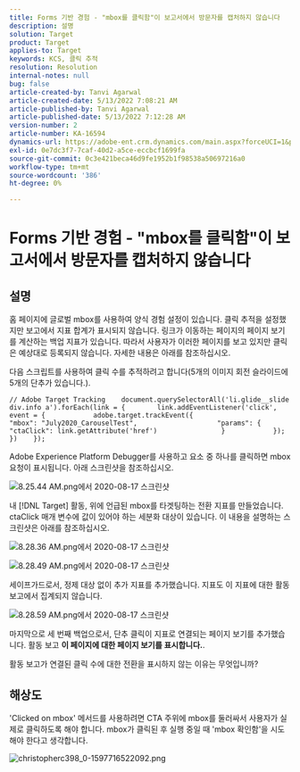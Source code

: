 ```yaml
---
title: Forms 기반 경험 - "mbox를 클릭함"이 보고서에서 방문자를 캡처하지 않습니다
description: 설명
solution: Target
product: Target
applies-to: Target
keywords: KCS, 클릭 추적
resolution: Resolution
internal-notes: null
bug: false
article-created-by: Tanvi Agarwal
article-created-date: 5/13/2022 7:08:21 AM
article-published-by: Tanvi Agarwal
article-published-date: 5/13/2022 7:12:28 AM
version-number: 2
article-number: KA-16594
dynamics-url: https://adobe-ent.crm.dynamics.com/main.aspx?forceUCI=1&pagetype=entityrecord&etn=knowledgearticle&id=590e9573-8bd2-ec11-a7b5-00224809c27a
exl-id: 0e7dc3f7-7caf-40d2-a5ce-eccbcf1699fa
source-git-commit: 0c3e421beca46d9fe1952b1f98538a50697216a0
workflow-type: tm+mt
source-wordcount: '386'
ht-degree: 0%

---
```


# Forms 기반 경험 - &quot;mbox를 클릭함&quot;이 보고서에서 방문자를 캡처하지 않습니다

## 설명


홈 페이지에 글로벌 mbox를 사용하여 양식 경험 설정이 있습니다. 클릭 추적을 설정했지만 보고에서 지표 합계가 표시되지 않습니다. 링크가 이동하는 페이지의 페이지 보기를 계산하는 백업 지표가 있습니다. 따라서 사용자가 이러한 페이지를 보고 있지만 클릭은 예상대로 등록되지 않습니다. 자세한 내용은 아래를 참조하십시오.





다음 스크립트를 사용하여 클릭 수를 추적하려고 합니다(5개의 이미지 회전 슬라이드에 5개의 단추가 있습니다.).




```
// Adobe Target Tracking    document.querySelectorAll('li.glide__slide div.info a').forEach(link = {        link.addEventListener('click', event = {            adobe.target.trackEvent({                    "mbox": "July2020_CarouselTest",                    "params": {                    "ctaClick": link.getAttribute('href')                }            });        })    });
```




Adobe Experience Platform Debugger를 사용하고 요소 중 하나를 클릭하면 mbox 요청이 표시됩니다. 아래 스크린샷을 참조하십시오.



![8.25.44 AM.png에서 2020-08-17 스크린샷](https://experienceleaguecommunities.adobe.com/t5/image/serverpage/image-id/26222i8EFBFA8432501D9E/image-size/medium?v=1.0&amp;amp;px=400 "8.25.44 AM.png에서 2020-08-17 스크린샷")



내 [!DNL Target] 활동, 위에 언급된 mbox를 타겟팅하는 전환 지표를 만들었습니다. ctaClick 매개 변수에 값이 있어야 하는 세분화 대상이 있습니다. 이 내용을 설명하는 스크린샷은 아래를 참조하십시오.



![8.28.36 AM.png에서 2020-08-17 스크린샷](https://experienceleaguecommunities.adobe.com/t5/image/serverpage/image-id/26225i9E8B86819537BB25/image-size/medium?v=1.0&amp;amp;px=400 "8.28.36 AM.png에서 2020-08-17 스크린샷")

![8.28.49 AM.png에서 2020-08-17 스크린샷](https://experienceleaguecommunities.adobe.com/t5/image/serverpage/image-id/26223i6D9AAA0A81236A58/image-size/medium?v=1.0&amp;amp;px=400 "8.28.49 AM.png에서 2020-08-17 스크린샷")







세이프가드로서, 정제 대상 없이 추가 지표를 추가했습니다. 지표도 이 지표에 대한 활동 보고에서 집계되지 않습니다.



![8.28.59 AM.png에서 2020-08-17 스크린샷](https://experienceleaguecommunities.adobe.com/t5/image/serverpage/image-id/26224iFF036B11B2E932FC/image-size/medium?v=1.0&amp;amp;px=400 "8.28.59 AM.png에서 2020-08-17 스크린샷")



마지막으로 세 번째 백업으로서, 단추 클릭이 지표로 연결되는 페이지 보기를 추가했습니다. 활동 보고 <b>이 페이지에 대한 페이지 보기를 표시합니다.</b>.



활동 보고가 연결된 클릭 수에 대한 전환을 표시하지 않는 이유는 무엇입니까?


## 해상도




&#39;Clicked on mbox&#39; 메서드를 사용하려면 CTA 주위에 mbox를 둘러싸서 사용자가 실제로 클릭하도록 해야 합니다. mbox가 클릭된 후 실행 중일 때 &#39;mbox 확인함&#39;을 시도해야 한다고 생각합니다.



![christopherc398_0-1597716522092.png](https://experienceleaguecommunities.adobe.com/t5/image/serverpage/image-id/26237i01409F8DF7D2F948/image-size/medium?v=1.0&amp;amp;px=400)
